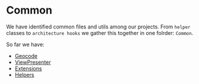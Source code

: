 # Common

We have identified common files and utils among our projects. From `helper` classes to `architecture hooks` we gather this together in one folrder: `Common`.

So far we have:

* [Geocode](./Geocode/README.md)
* [ViewPresenter](./ViewPresenter/README.md)
* [Extensions](./Extensions/README.md)
* [Helpers](./Helpers/README.md)